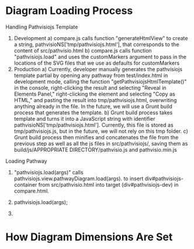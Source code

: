 # Diagram Loading Process

Handling Pathvisiojs Template
 1) Development
  a) compare.js calls function "generateHtmlView" to create a string, pathvisioNS['tmp/pathvisiojs.html'], that corresponds to the content of src/pathvisio.html
  b) compare.js calls function "pathvisiojs.load" and uses the customMarkers argument to pass in the locations of the SVG files that we use as defaults for customMarkers
 2) Production
  a) Currently, developer manually generates the pathvisiojs template partial by opening any pathway from test/index.html in development mode,
      calling the function "getPathvisiojsHtmlTemplate()" in the console, right-clicking the result and selecting "Reveal in Elements Panel," 
      right-clicking the element and selecting "Copy as HTML," and pasting the result into tmp/pathvisiojs.html, overwriting anything already in the file.
      In the future, we will use a Grunt build process that generates the template.
  b) Grunt build process takes template and turns it into a JavaScript string with identifier pathvisioNS['tmp/pathvisiojs.html']. Currently, this file is
      stored as tmp/pathvisiojs.js, but in the future, we will not rely on this tmp folder.
  c) Grunt build process then minifies and concatenates the file from the previous step as well as all the js files in src/pathvisiojs/, saving them as
      build/js/APPROPRIATE DIRECTORY/pathvisio.js and pathvisio.min.js

Loading Pathway
1) "pathvisiojs.load(args)" calls pathvisiojs.view.pathwayDiagram.load(args).
  to insert div#pathvisiojs-container from src/pathvisio.html into target (div#pathvisiojs-dev) in compare.html.

2) pathvisiojs.load(args); 
3) 
# How Diagram Dimensions Are Set



